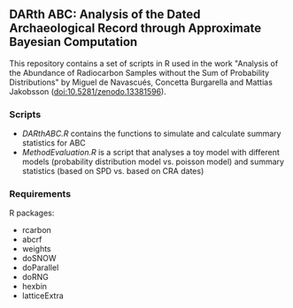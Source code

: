 ## DARth ABC: Analysis of the Dated Archaeological Record through Approximate Bayesian Computation

This repository contains a set of scripts in R used in the work "Analysis of the Abundance of Radiocarbon Samples without the Sum of Probability Distributions" by Miguel de Navascués, Concetta Burgarella and Mattias Jakobsson ([doi:10.5281/zenodo.13381596](https://zenodo.org/doi/10.5281/zenodo.13381596)).

### Scripts

- *DARthABC.R* contains the functions to simulate and calculate summary statistics for ABC
- *MethodEvaluation.R* is a script that analyses a toy model with different models (probability distribution model vs. poisson model) and summary statistics (based on SPD vs. based on CRA dates)


### Requirements

R packages:
- rcarbon
- abcrf
- weights
- doSNOW
- doParallel
- doRNG
- hexbin
- latticeExtra